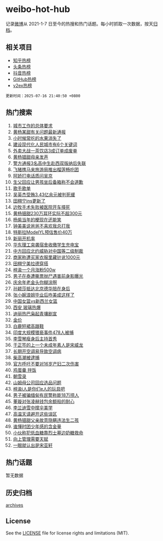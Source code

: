 # weibo-hot-hub

记录[微博](https://www.weibo.com)从 2021-1-7 日至今的热搜和热门话题。每小时抓取一次数据，按天[归档](archives)。

## 相关项目

- [知乎热榜](https://github.com/snaildev/zhihu-hot-hub)
- [头条热榜](https://github.com/snaildev/toutiao-hot-hub)
- [抖音热榜](https://github.com/snaildev/douyin-hot-hub)
- [GitHub热榜](https://github.com/snaildev/github-hot-hub)
- [v2ex热榜](https://github.com/snaildev/v2ex-hot-hub)


`更新时间：2025-07-16 21:40:50 +0800`

## 热门搜索

1. [城市工作的总体要求](https://m.weibo.cn/search?containerid=100103type%3D1%26t%3D10%26q%3D%23%E5%9F%8E%E5%B8%82%E5%B7%A5%E4%BD%9C%E7%9A%84%E6%80%BB%E4%BD%93%E8%A6%81%E6%B1%82%23&stream_entry_id=51&isnewpage=1&extparam=seat%3D1%26stream_entry_id%3D51%26q%3D%2523%25E5%259F%258E%25E5%25B8%2582%25E5%25B7%25A5%25E4%25BD%259C%25E7%259A%2584%25E6%2580%25BB%25E4%25BD%2593%25E8%25A6%2581%25E6%25B1%2582%2523%26dgr%3D0%26pos%3D0%26cate%3D10103%26c_type%3D51%26filter_type%3Drealtimehot%26display_time%3D1752673249%26pre_seqid%3D17526732495690055791)
1. [黄杨某甜有关问题最新通报](https://m.weibo.cn/search?containerid=100103type%3D1%26t%3D10%26q%3D%23%E9%BB%84%E6%9D%A8%E6%9F%90%E7%94%9C%E6%9C%89%E5%85%B3%E9%97%AE%E9%A2%98%E6%9C%80%E6%96%B0%E9%80%9A%E6%8A%A5%23&stream_entry_id=31&isnewpage=1&extparam=seat%3D1%26c_type%3D31%26cate%3D5001%26realpos%3D1%26stream_entry_id%3D31%26q%3D%2523%25E9%25BB%2584%25E6%259D%25A8%25E6%259F%2590%25E7%2594%259C%25E6%259C%2589%25E5%2585%25B3%25E9%2597%25AE%25E9%25A2%2598%25E6%259C%2580%25E6%2596%25B0%25E9%2580%259A%25E6%258A%25A5%2523%26dgr%3D0%26pos%3D0%26band_rank%3D1%26flag%3D4%26lcate%3D5001%26filter_type%3Drealtimehot%26display_time%3D1752673249%26pre_seqid%3D17526732495690055791)
1. [小时候常吃的水果消失了](https://m.weibo.cn/search?containerid=100103type%3D1%26t%3D10%26q%3D%E5%B0%8F%E6%97%B6%E5%80%99%E5%B8%B8%E5%90%83%E7%9A%84%E6%B0%B4%E6%9E%9C%E6%B6%88%E5%A4%B1%E4%BA%86&stream_entry_id=31&isnewpage=1&extparam=seat%3D1%26c_type%3D31%26cate%3D5001%26realpos%3D2%26stream_entry_id%3D31%26q%3D%25E5%25B0%258F%25E6%2597%25B6%25E5%2580%2599%25E5%25B8%25B8%25E5%2590%2583%25E7%259A%2584%25E6%25B0%25B4%25E6%259E%259C%25E6%25B6%2588%25E5%25A4%25B1%25E4%25BA%2586%26dgr%3D0%26pos%3D1%26band_rank%3D2%26flag%3D2%26lcate%3D5001%26filter_type%3Drealtimehot%26display_time%3D1752673249%26pre_seqid%3D17526732495690055791)
1. [建设现代化人民城市有6个关键词](https://m.weibo.cn/search?containerid=100103type%3D1%26t%3D10%26q%3D%23%E5%BB%BA%E8%AE%BE%E7%8E%B0%E4%BB%A3%E5%8C%96%E4%BA%BA%E6%B0%91%E5%9F%8E%E5%B8%82%E6%9C%896%E4%B8%AA%E5%85%B3%E9%94%AE%E8%AF%8D%23&stream_entry_id=31&isnewpage=1&extparam=seat%3D1%26c_type%3D31%26cate%3D5001%26realpos%3D3%26stream_entry_id%3D31%26q%3D%2523%25E5%25BB%25BA%25E8%25AE%25BE%25E7%258E%25B0%25E4%25BB%25A3%25E5%258C%2596%25E4%25BA%25BA%25E6%25B0%2591%25E5%259F%258E%25E5%25B8%2582%25E6%259C%25896%25E4%25B8%25AA%25E5%2585%25B3%25E9%2594%25AE%25E8%25AF%258D%2523%26dgr%3D0%26pos%3D2%26band_rank%3D3%26flag%3D0%26lcate%3D5001%26filter_type%3Drealtimehot%26display_time%3D1752673249%26pre_seqid%3D17526732495690055791)
1. [外卖大战一茶饮店3成订单成废单](https://m.weibo.cn/search?containerid=100103type%3D1%26t%3D10%26q%3D%23%E5%A4%96%E5%8D%96%E5%A4%A7%E6%88%98%E4%B8%80%E8%8C%B6%E9%A5%AE%E5%BA%973%E6%88%90%E8%AE%A2%E5%8D%95%E6%88%90%E5%BA%9F%E5%8D%95%23&stream_entry_id=31&isnewpage=1&extparam=seat%3D1%26c_type%3D31%26cate%3D5001%26realpos%3D4%26stream_entry_id%3D31%26q%3D%2523%25E5%25A4%2596%25E5%258D%2596%25E5%25A4%25A7%25E6%2588%2598%25E4%25B8%2580%25E8%258C%25B6%25E9%25A5%25AE%25E5%25BA%25973%25E6%2588%2590%25E8%25AE%25A2%25E5%258D%2595%25E6%2588%2590%25E5%25BA%259F%25E5%258D%2595%2523%26dgr%3D0%26pos%3D3%26band_rank%3D4%26flag%3D0%26lcate%3D5001%26filter_type%3Drealtimehot%26display_time%3D1752673249%26pre_seqid%3D17526732495690055791)
1. [黄杨钿甜母亲发声](https://m.weibo.cn/search?containerid=100103type%3D1%26t%3D10%26q%3D%23%E9%BB%84%E6%9D%A8%E9%92%BF%E7%94%9C%E6%AF%8D%E4%BA%B2%E5%8F%91%E5%A3%B0%23&stream_entry_id=31&isnewpage=1&extparam=seat%3D1%26c_type%3D31%26cate%3D5001%26realpos%3D5%26stream_entry_id%3D31%26q%3D%2523%25E9%25BB%2584%25E6%259D%25A8%25E9%2592%25BF%25E7%2594%259C%25E6%25AF%258D%25E4%25BA%25B2%25E5%258F%2591%25E5%25A3%25B0%2523%26dgr%3D0%26pos%3D4%26band_rank%3D5%26flag%3D1%26lcate%3D5001%26filter_type%3Drealtimehot%26display_time%3D1752673249%26pre_seqid%3D17526732495690055791)
1. [警方通报3名高中生赴西双版纳后失联](https://m.weibo.cn/search?containerid=100103type%3D1%26t%3D10%26q%3D%23%E8%AD%A6%E6%96%B9%E9%80%9A%E6%8A%A53%E5%90%8D%E9%AB%98%E4%B8%AD%E7%94%9F%E8%B5%B4%E8%A5%BF%E5%8F%8C%E7%89%88%E7%BA%B3%E5%90%8E%E5%A4%B1%E8%81%94%23&stream_entry_id=31&isnewpage=1&extparam=seat%3D1%26c_type%3D31%26cate%3D5001%26realpos%3D6%26stream_entry_id%3D31%26q%3D%2523%25E8%25AD%25A6%25E6%2596%25B9%25E9%2580%259A%25E6%258A%25A53%25E5%2590%258D%25E9%25AB%2598%25E4%25B8%25AD%25E7%2594%259F%25E8%25B5%25B4%25E8%25A5%25BF%25E5%258F%258C%25E7%2589%2588%25E7%25BA%25B3%25E5%2590%258E%25E5%25A4%25B1%25E8%2581%2594%2523%26dgr%3D0%26pos%3D5%26band_rank%3D6%26flag%3D0%26lcate%3D5001%26filter_type%3Drealtimehot%26display_time%3D1752673249%26pre_seqid%3D17526732495690055791)
1. [飞猪携马来旅游局推出榴莲畅吃团](https://m.weibo.cn/search?containerid=100103type%3D1%26t%3D10%26q%3D%23%E9%A3%9E%E7%8C%AA%E6%90%BA%E9%A9%AC%E6%9D%A5%E6%97%85%E6%B8%B8%E5%B1%80%E6%8E%A8%E5%87%BA%E6%A6%B4%E8%8E%B2%E7%95%85%E5%90%83%E5%9B%A2%23&stream_entry_id=31&isnewpage=1&extparam=seat%3D1%26is_ad_pos%3D1%26c_type%3D31%26cate%3D5001%26pos%3D6%26stream_entry_id%3D31%26q%3D%2523%25E9%25A3%259E%25E7%258C%25AA%25E6%2590%25BA%25E9%25A9%25AC%25E6%259D%25A5%25E6%2597%2585%25E6%25B8%25B8%25E5%25B1%2580%25E6%258E%25A8%25E5%2587%25BA%25E6%25A6%25B4%25E8%258E%25B2%25E7%2595%2585%25E5%2590%2583%25E5%259B%25A2%2523%26dgr%3D0%26adid%3D293776%26band_rank%3D7%26topic_ad%3D1%26lcate%3D5001%26filter_type%3Drealtimehot%26display_time%3D1752673249%26pre_seqid%3D17526732495690055791)
1. [阿娇打电话质问吴京](https://m.weibo.cn/search?containerid=100103type%3D1%26t%3D10%26q%3D%E9%98%BF%E5%A8%87%E6%89%93%E7%94%B5%E8%AF%9D%E8%B4%A8%E9%97%AE%E5%90%B4%E4%BA%AC&stream_entry_id=31&isnewpage=1&extparam=seat%3D1%26c_type%3D31%26cate%3D5001%26realpos%3D7%26stream_entry_id%3D31%26q%3D%25E9%2598%25BF%25E5%25A8%2587%25E6%2589%2593%25E7%2594%25B5%25E8%25AF%259D%25E8%25B4%25A8%25E9%2597%25AE%25E5%2590%25B4%25E4%25BA%25AC%26dgr%3D0%26pos%3D7%26band_rank%3D7%26flag%3D2%26lcate%3D5001%26filter_type%3Drealtimehot%26display_time%3D1752673249%26pre_seqid%3D17526732495690055791)
1. [生父回应让男孩坐后备箱称不会道歉](https://m.weibo.cn/search?containerid=100103type%3D1%26t%3D10%26q%3D%23%E7%94%9F%E7%88%B6%E5%9B%9E%E5%BA%94%E8%AE%A9%E7%94%B7%E5%AD%A9%E5%9D%90%E5%90%8E%E5%A4%87%E7%AE%B1%E7%A7%B0%E4%B8%8D%E4%BC%9A%E9%81%93%E6%AD%89%23&stream_entry_id=31&isnewpage=1&extparam=seat%3D1%26c_type%3D31%26cate%3D5001%26realpos%3D8%26stream_entry_id%3D31%26q%3D%2523%25E7%2594%259F%25E7%2588%25B6%25E5%259B%259E%25E5%25BA%2594%25E8%25AE%25A9%25E7%2594%25B7%25E5%25AD%25A9%25E5%259D%2590%25E5%2590%258E%25E5%25A4%2587%25E7%25AE%25B1%25E7%25A7%25B0%25E4%25B8%258D%25E4%25BC%259A%25E9%2581%2593%25E6%25AD%2589%2523%26dgr%3D0%26pos%3D8%26band_rank%3D8%26flag%3D0%26lcate%3D5001%26filter_type%3Drealtimehot%26display_time%3D1752673249%26pre_seqid%3D17526732495690055791)
1. [歌手歌单](https://m.weibo.cn/search?containerid=100103type%3D1%26t%3D10%26q%3D%E6%AD%8C%E6%89%8B%E6%AD%8C%E5%8D%95&stream_entry_id=31&isnewpage=1&extparam=seat%3D1%26c_type%3D31%26cate%3D5001%26realpos%3D9%26stream_entry_id%3D31%26q%3D%25E6%25AD%258C%25E6%2589%258B%25E6%25AD%258C%25E5%258D%2595%26dgr%3D0%26pos%3D9%26band_rank%3D9%26flag%3D1%26lcate%3D5001%26filter_type%3Drealtimehot%26display_time%3D1752673249%26pre_seqid%3D17526732495690055791)
1. [吴英杰受贿3.43亿余元被判死缓](https://m.weibo.cn/search?containerid=100103type%3D1%26t%3D10%26q%3D%23%E5%90%B4%E8%8B%B1%E6%9D%B0%E5%8F%97%E8%B4%BF3.43%E4%BA%BF%E4%BD%99%E5%85%83%E8%A2%AB%E5%88%A4%E6%AD%BB%E7%BC%93%23&stream_entry_id=31&isnewpage=1&extparam=seat%3D1%26c_type%3D31%26cate%3D5001%26realpos%3D10%26stream_entry_id%3D31%26q%3D%2523%25E5%2590%25B4%25E8%258B%25B1%25E6%259D%25B0%25E5%258F%2597%25E8%25B4%25BF3.43%25E4%25BA%25BF%25E4%25BD%2599%25E5%2585%2583%25E8%25A2%25AB%25E5%2588%25A4%25E6%25AD%25BB%25E7%25BC%2593%2523%26dgr%3D0%26pos%3D10%26band_rank%3D10%26flag%3D0%26lcate%3D5001%26filter_type%3Drealtimehot%26display_time%3D1752673249%26pre_seqid%3D17526732495690055791)
1. [田栩宁ins更新了](https://m.weibo.cn/search?containerid=100103type%3D1%26t%3D10%26q%3D%23%E7%94%B0%E6%A0%A9%E5%AE%81ins%E6%9B%B4%E6%96%B0%E4%BA%86%23&stream_entry_id=31&isnewpage=1&extparam=seat%3D1%26c_type%3D31%26cate%3D5001%26realpos%3D11%26stream_entry_id%3D31%26q%3D%2523%25E7%2594%25B0%25E6%25A0%25A9%25E5%25AE%2581ins%25E6%259B%25B4%25E6%2596%25B0%25E4%25BA%2586%2523%26dgr%3D0%26pos%3D11%26band_rank%3D11%26flag%3D2%26lcate%3D5001%26filter_type%3Drealtimehot%26display_time%3D1752673249%26pre_seqid%3D17526732495690055791)
1. [边牧手术失败被医院开车撞死](https://m.weibo.cn/search?containerid=100103type%3D1%26t%3D10%26q%3D%E8%BE%B9%E7%89%A7%E6%89%8B%E6%9C%AF%E5%A4%B1%E8%B4%A5%E8%A2%AB%E5%8C%BB%E9%99%A2%E5%BC%80%E8%BD%A6%E6%92%9E%E6%AD%BB&stream_entry_id=31&isnewpage=1&extparam=seat%3D1%26c_type%3D31%26cate%3D5001%26realpos%3D12%26stream_entry_id%3D31%26q%3D%25E8%25BE%25B9%25E7%2589%25A7%25E6%2589%258B%25E6%259C%25AF%25E5%25A4%25B1%25E8%25B4%25A5%25E8%25A2%25AB%25E5%258C%25BB%25E9%2599%25A2%25E5%25BC%2580%25E8%25BD%25A6%25E6%2592%259E%25E6%25AD%25BB%26dgr%3D0%26pos%3D12%26band_rank%3D12%26flag%3D0%26lcate%3D5001%26filter_type%3Drealtimehot%26display_time%3D1752673249%26pre_seqid%3D17526732495690055791)
1. [黄杨钿甜230万耳环实际不超300元](https://m.weibo.cn/search?containerid=100103type%3D1%26t%3D10%26q%3D%23%E9%BB%84%E6%9D%A8%E9%92%BF%E7%94%9C230%E4%B8%87%E8%80%B3%E7%8E%AF%E5%AE%9E%E9%99%85%E4%B8%8D%E8%B6%85300%E5%85%83%23&stream_entry_id=31&isnewpage=1&extparam=seat%3D1%26c_type%3D31%26cate%3D5001%26realpos%3D13%26stream_entry_id%3D31%26q%3D%2523%25E9%25BB%2584%25E6%259D%25A8%25E9%2592%25BF%25E7%2594%259C230%25E4%25B8%2587%25E8%2580%25B3%25E7%258E%25AF%25E5%25AE%259E%25E9%2599%2585%25E4%25B8%258D%25E8%25B6%2585300%25E5%2585%2583%2523%26dgr%3D0%26pos%3D13%26band_rank%3D13%26flag%3D1%26lcate%3D5001%26filter_type%3Drealtimehot%26display_time%3D1752673249%26pre_seqid%3D17526732495690055791)
1. [杨紫当年的梗现在还能笑](https://m.weibo.cn/search?containerid=100103type%3D1%26t%3D10%26q%3D%E6%9D%A8%E7%B4%AB%E5%BD%93%E5%B9%B4%E7%9A%84%E6%A2%97%E7%8E%B0%E5%9C%A8%E8%BF%98%E8%83%BD%E7%AC%91&stream_entry_id=31&isnewpage=1&extparam=seat%3D1%26c_type%3D31%26cate%3D5001%26realpos%3D14%26stream_entry_id%3D31%26q%3D%25E6%259D%25A8%25E7%25B4%25AB%25E5%25BD%2593%25E5%25B9%25B4%25E7%259A%2584%25E6%25A2%2597%25E7%258E%25B0%25E5%259C%25A8%25E8%25BF%2598%25E8%2583%25BD%25E7%25AC%2591%26dgr%3D0%26pos%3D14%26band_rank%3D14%26flag%3D1%26lcate%3D5001%26filter_type%3Drealtimehot%26display_time%3D1752673249%26pre_seqid%3D17526732495690055791)
1. [钟美美说爸爸不喜欢我总打我](https://m.weibo.cn/search?containerid=100103type%3D1%26t%3D10%26q%3D%23%E9%92%9F%E7%BE%8E%E7%BE%8E%E8%AF%B4%E7%88%B8%E7%88%B8%E4%B8%8D%E5%96%9C%E6%AC%A2%E6%88%91%E6%80%BB%E6%89%93%E6%88%91%23&stream_entry_id=31&isnewpage=1&extparam=seat%3D1%26c_type%3D31%26cate%3D5001%26realpos%3D15%26stream_entry_id%3D31%26q%3D%2523%25E9%2592%259F%25E7%25BE%258E%25E7%25BE%258E%25E8%25AF%25B4%25E7%2588%25B8%25E7%2588%25B8%25E4%25B8%258D%25E5%2596%259C%25E6%25AC%25A2%25E6%2588%2591%25E6%2580%25BB%25E6%2589%2593%25E6%2588%2591%2523%26dgr%3D0%26pos%3D15%26band_rank%3D15%26flag%3D1%26lcate%3D5001%26filter_type%3Drealtimehot%26display_time%3D1752673249%26pre_seqid%3D17526732495690055791)
1. [特斯拉ModelYL预估售价40万](https://m.weibo.cn/search?containerid=100103type%3D1%26t%3D10%26q%3D%23%E7%89%B9%E6%96%AF%E6%8B%89ModelYL%E9%A2%84%E4%BC%B0%E5%94%AE%E4%BB%B740%E4%B8%87%23&stream_entry_id=31&isnewpage=1&extparam=seat%3D1%26c_type%3D31%26cate%3D5001%26realpos%3D16%26stream_entry_id%3D31%26q%3D%2523%25E7%2589%25B9%25E6%2596%25AF%25E6%258B%2589ModelYL%25E9%25A2%2584%25E4%25BC%25B0%25E5%2594%25AE%25E4%25BB%25B740%25E4%25B8%2587%2523%26dgr%3D0%26pos%3D16%26band_rank%3D16%26flag%3D1%26lcate%3D5001%26filter_type%3Drealtimehot%26display_time%3D1752673249%26pre_seqid%3D17526732495690055791)
1. [新丽开机率](https://m.weibo.cn/search?containerid=100103type%3D1%26t%3D10%26q%3D%23%E6%96%B0%E4%B8%BD%E5%BC%80%E6%9C%BA%E7%8E%87%23&stream_entry_id=31&isnewpage=1&extparam=seat%3D1%26c_type%3D31%26cate%3D5001%26realpos%3D17%26stream_entry_id%3D31%26q%3D%2523%25E6%2596%25B0%25E4%25B8%25BD%25E5%25BC%2580%25E6%259C%25BA%25E7%258E%2587%2523%26dgr%3D0%26pos%3D17%26band_rank%3D17%26flag%3D0%26lcate%3D5001%26filter_type%3Drealtimehot%26display_time%3D1752673249%26pre_seqid%3D17526732495690055791)
1. [华东理工突袭宿舍收缴学生充电宝](https://m.weibo.cn/search?containerid=100103type%3D1%26t%3D10%26q%3D%23%E5%8D%8E%E4%B8%9C%E7%90%86%E5%B7%A5%E7%AA%81%E8%A2%AD%E5%AE%BF%E8%88%8D%E6%94%B6%E7%BC%B4%E5%AD%A6%E7%94%9F%E5%85%85%E7%94%B5%E5%AE%9D%23&stream_entry_id=31&isnewpage=1&extparam=seat%3D1%26c_type%3D31%26cate%3D5001%26realpos%3D18%26stream_entry_id%3D31%26q%3D%2523%25E5%258D%258E%25E4%25B8%259C%25E7%2590%2586%25E5%25B7%25A5%25E7%25AA%2581%25E8%25A2%25AD%25E5%25AE%25BF%25E8%2588%258D%25E6%2594%25B6%25E7%25BC%25B4%25E5%25AD%25A6%25E7%2594%259F%25E5%2585%2585%25E7%2594%25B5%25E5%25AE%259D%2523%26dgr%3D0%26pos%3D18%26band_rank%3D18%26flag%3D0%26lcate%3D5001%26filter_type%3Drealtimehot%26display_time%3D1752673249%26pre_seqid%3D17526732495690055791)
1. [中方回应北约威胁对中国等二级制裁](https://m.weibo.cn/search?containerid=100103type%3D1%26t%3D10%26q%3D%23%E4%B8%AD%E6%96%B9%E5%9B%9E%E5%BA%94%E5%8C%97%E7%BA%A6%E5%A8%81%E8%83%81%E5%AF%B9%E4%B8%AD%E5%9B%BD%E7%AD%89%E4%BA%8C%E7%BA%A7%E5%88%B6%E8%A3%81%23&stream_entry_id=31&isnewpage=1&extparam=seat%3D1%26c_type%3D31%26cate%3D5001%26realpos%3D19%26stream_entry_id%3D31%26q%3D%2523%25E4%25B8%25AD%25E6%2596%25B9%25E5%259B%259E%25E5%25BA%2594%25E5%258C%2597%25E7%25BA%25A6%25E5%25A8%2581%25E8%2583%2581%25E5%25AF%25B9%25E4%25B8%25AD%25E5%259B%25BD%25E7%25AD%2589%25E4%25BA%258C%25E7%25BA%25A7%25E5%2588%25B6%25E8%25A3%2581%2523%26dgr%3D0%26pos%3D19%26band_rank%3D19%26flag%3D1%26lcate%3D5001%26filter_type%3Drealtimehot%26display_time%3D1752673249%26pre_seqid%3D17526732495690055791)
1. [商家称遭买家衣服里藏针讹1000元](https://m.weibo.cn/search?containerid=100103type%3D1%26t%3D10%26q%3D%23%E5%95%86%E5%AE%B6%E7%A7%B0%E9%81%AD%E4%B9%B0%E5%AE%B6%E8%A1%A3%E6%9C%8D%E9%87%8C%E8%97%8F%E9%92%88%E8%AE%B91000%E5%85%83%23&stream_entry_id=31&isnewpage=1&extparam=seat%3D1%26c_type%3D31%26cate%3D5001%26realpos%3D20%26stream_entry_id%3D31%26q%3D%2523%25E5%2595%2586%25E5%25AE%25B6%25E7%25A7%25B0%25E9%2581%25AD%25E4%25B9%25B0%25E5%25AE%25B6%25E8%25A1%25A3%25E6%259C%258D%25E9%2587%258C%25E8%2597%258F%25E9%2592%2588%25E8%25AE%25B91000%25E5%2585%2583%2523%26dgr%3D0%26pos%3D20%26band_rank%3D20%26flag%3D1%26lcate%3D5001%26filter_type%3Drealtimehot%26display_time%3D1752673249%26pre_seqid%3D17526732495690055791)
1. [田栩宁美拉德穿搭](https://m.weibo.cn/search?containerid=100103type%3D1%26t%3D10%26q%3D%23%E7%94%B0%E6%A0%A9%E5%AE%81%E7%BE%8E%E6%8B%89%E5%BE%B7%E7%A9%BF%E6%90%AD%23&stream_entry_id=31&isnewpage=1&extparam=seat%3D1%26c_type%3D31%26cate%3D5001%26realpos%3D21%26stream_entry_id%3D31%26q%3D%2523%25E7%2594%25B0%25E6%25A0%25A9%25E5%25AE%2581%25E7%25BE%258E%25E6%258B%2589%25E5%25BE%25B7%25E7%25A9%25BF%25E6%2590%25AD%2523%26dgr%3D0%26pos%3D21%26band_rank%3D21%26flag%3D1%26lcate%3D5001%26filter_type%3Drealtimehot%26display_time%3D1752673249%26pre_seqid%3D17526732495690055791)
1. [梓渝一个月涨粉500w](https://m.weibo.cn/search?containerid=100103type%3D1%26t%3D10%26q%3D%23%E6%A2%93%E6%B8%9D%E4%B8%80%E4%B8%AA%E6%9C%88%E6%B6%A8%E7%B2%89500w%23&stream_entry_id=31&isnewpage=1&extparam=seat%3D1%26c_type%3D31%26cate%3D5001%26realpos%3D22%26stream_entry_id%3D31%26q%3D%2523%25E6%25A2%2593%25E6%25B8%259D%25E4%25B8%2580%25E4%25B8%25AA%25E6%259C%2588%25E6%25B6%25A8%25E7%25B2%2589500w%2523%26dgr%3D0%26pos%3D22%26band_rank%3D22%26flag%3D0%26lcate%3D5001%26filter_type%3Drealtimehot%26display_time%3D1752673249%26pre_seqid%3D17526732495690055791)
1. [男子在泰遭撕票抛尸遇害前身影曝光](https://m.weibo.cn/search?containerid=100103type%3D1%26t%3D10%26q%3D%23%E7%94%B7%E5%AD%90%E5%9C%A8%E6%B3%B0%E9%81%AD%E6%92%95%E7%A5%A8%E6%8A%9B%E5%B0%B8%E9%81%87%E5%AE%B3%E5%89%8D%E8%BA%AB%E5%BD%B1%E6%9B%9D%E5%85%89%23&stream_entry_id=31&isnewpage=1&extparam=seat%3D1%26c_type%3D31%26cate%3D5001%26realpos%3D23%26stream_entry_id%3D31%26q%3D%2523%25E7%2594%25B7%25E5%25AD%2590%25E5%259C%25A8%25E6%25B3%25B0%25E9%2581%25AD%25E6%2592%2595%25E7%25A5%25A8%25E6%258A%259B%25E5%25B0%25B8%25E9%2581%2587%25E5%25AE%25B3%25E5%2589%258D%25E8%25BA%25AB%25E5%25BD%25B1%25E6%259B%259D%25E5%2585%2589%2523%26dgr%3D0%26pos%3D23%26band_rank%3D23%26flag%3D0%26lcate%3D5001%26filter_type%3Drealtimehot%26display_time%3D1752673249%26pre_seqid%3D17526732495690055791)
1. [庆余年老金头你糊涂啊](https://m.weibo.cn/search?containerid=100103type%3D1%26t%3D10%26q%3D%E5%BA%86%E4%BD%99%E5%B9%B4%E8%80%81%E9%87%91%E5%A4%B4%E4%BD%A0%E7%B3%8A%E6%B6%82%E5%95%8A&stream_entry_id=31&isnewpage=1&extparam=seat%3D1%26c_type%3D31%26cate%3D5001%26realpos%3D24%26stream_entry_id%3D31%26q%3D%25E5%25BA%2586%25E4%25BD%2599%25E5%25B9%25B4%25E8%2580%2581%25E9%2587%2591%25E5%25A4%25B4%25E4%25BD%25A0%25E7%25B3%258A%25E6%25B6%2582%25E5%2595%258A%26dgr%3D0%26pos%3D24%26band_rank%3D24%26flag%3D1%26lcate%3D5001%26filter_type%3Drealtimehot%26display_time%3D1752673249%26pre_seqid%3D17526732495690055791)
1. [孙颖莎抵达北京德华陪在身后](https://m.weibo.cn/search?containerid=100103type%3D1%26t%3D10%26q%3D%23%E5%AD%99%E9%A2%96%E8%8E%8E%E6%8A%B5%E8%BE%BE%E5%8C%97%E4%BA%AC%E5%BE%B7%E5%8D%8E%E9%99%AA%E5%9C%A8%E8%BA%AB%E5%90%8E%23&stream_entry_id=31&isnewpage=1&extparam=seat%3D1%26c_type%3D31%26cate%3D5001%26realpos%3D25%26stream_entry_id%3D31%26q%3D%2523%25E5%25AD%2599%25E9%25A2%2596%25E8%258E%258E%25E6%258A%25B5%25E8%25BE%25BE%25E5%258C%2597%25E4%25BA%25AC%25E5%25BE%25B7%25E5%258D%258E%25E9%2599%25AA%25E5%259C%25A8%25E8%25BA%25AB%25E5%2590%258E%2523%26dgr%3D0%26pos%3D25%26band_rank%3D25%26flag%3D1%26lcate%3D5001%26filter_type%3Drealtimehot%26display_time%3D1752673249%26pre_seqid%3D17526732495690055791)
1. [张小婉浪姐毕业后咋美成这样了](https://m.weibo.cn/search?containerid=100103type%3D1%26t%3D10%26q%3D%E5%BC%A0%E5%B0%8F%E5%A9%89%E6%B5%AA%E5%A7%90%E6%AF%95%E4%B8%9A%E5%90%8E%E5%92%8B%E7%BE%8E%E6%88%90%E8%BF%99%E6%A0%B7%E4%BA%86&stream_entry_id=31&isnewpage=1&extparam=seat%3D1%26c_type%3D31%26cate%3D5001%26realpos%3D26%26stream_entry_id%3D31%26q%3D%25E5%25BC%25A0%25E5%25B0%258F%25E5%25A9%2589%25E6%25B5%25AA%25E5%25A7%2590%25E6%25AF%2595%25E4%25B8%259A%25E5%2590%258E%25E5%2592%258B%25E7%25BE%258E%25E6%2588%2590%25E8%25BF%2599%25E6%25A0%25B7%25E4%25BA%2586%26dgr%3D0%26pos%3D26%26band_rank%3D26%26flag%3D0%26lcate%3D5001%26filter_type%3Drealtimehot%26display_time%3D1752673249%26pre_seqid%3D17526732495690055791)
1. [中国女篮vs新西兰女篮](https://m.weibo.cn/search?containerid=100103type%3D1%26t%3D10%26q%3D%23%E4%B8%AD%E5%9B%BD%E5%A5%B3%E7%AF%AEvs%E6%96%B0%E8%A5%BF%E5%85%B0%E5%A5%B3%E7%AF%AE%23&stream_entry_id=31&isnewpage=1&extparam=seat%3D1%26c_type%3D31%26cate%3D5001%26realpos%3D27%26stream_entry_id%3D31%26q%3D%2523%25E4%25B8%25AD%25E5%259B%25BD%25E5%25A5%25B3%25E7%25AF%25AEvs%25E6%2596%25B0%25E8%25A5%25BF%25E5%2585%25B0%25E5%25A5%25B3%25E7%25AF%25AE%2523%26dgr%3D0%26pos%3D27%26band_rank%3D27%26flag%3D1%26lcate%3D5001%26filter_type%3Drealtimehot%26display_time%3D1752673249%26pre_seqid%3D17526732495690055791)
1. [西安 玻璃热爆](https://m.weibo.cn/search?containerid=100103type%3D1%26t%3D10%26q%3D%E8%A5%BF%E5%AE%89+%E7%8E%BB%E7%92%83%E7%83%AD%E7%88%86&stream_entry_id=31&isnewpage=1&extparam=seat%3D1%26c_type%3D31%26cate%3D5001%26realpos%3D28%26stream_entry_id%3D31%26q%3D%25E8%25A5%25BF%25E5%25AE%2589%2520%25E7%258E%25BB%25E7%2592%2583%25E7%2583%25AD%25E7%2588%2586%26dgr%3D0%26pos%3D28%26band_rank%3D28%26flag%3D0%26lcate%3D5001%26filter_type%3Drealtimehot%26display_time%3D1752673249%26pre_seqid%3D17526732495690055791)
1. [迪丽热巴枭起青壤剧宣](https://m.weibo.cn/search?containerid=100103type%3D1%26t%3D10%26q%3D%23%E8%BF%AA%E4%B8%BD%E7%83%AD%E5%B7%B4%E6%9E%AD%E8%B5%B7%E9%9D%92%E5%A3%A4%E5%89%A7%E5%AE%A3%23&stream_entry_id=31&isnewpage=1&extparam=seat%3D1%26c_type%3D31%26cate%3D5001%26realpos%3D29%26stream_entry_id%3D31%26q%3D%2523%25E8%25BF%25AA%25E4%25B8%25BD%25E7%2583%25AD%25E5%25B7%25B4%25E6%259E%25AD%25E8%25B5%25B7%25E9%259D%2592%25E5%25A3%25A4%25E5%2589%25A7%25E5%25AE%25A3%2523%26dgr%3D0%26pos%3D29%26band_rank%3D29%26flag%3D0%26lcate%3D5001%26filter_type%3Drealtimehot%26display_time%3D1752673249%26pre_seqid%3D17526732495690055791)
1. [金价](https://m.weibo.cn/search?containerid=100103type%3D1%26t%3D10%26q%3D%E9%87%91%E4%BB%B7&stream_entry_id=31&isnewpage=1&extparam=seat%3D1%26c_type%3D31%26cate%3D5001%26realpos%3D30%26stream_entry_id%3D31%26q%3D%25E9%2587%2591%25E4%25BB%25B7%26dgr%3D0%26pos%3D30%26band_rank%3D30%26flag%3D0%26lcate%3D5001%26filter_type%3Drealtimehot%26display_time%3D1752673249%26pre_seqid%3D17526732495690055791)
1. [白鹿短裙高跟鞋](https://m.weibo.cn/search?containerid=100103type%3D1%26t%3D10%26q%3D%23%E7%99%BD%E9%B9%BF%E7%9F%AD%E8%A3%99%E9%AB%98%E8%B7%9F%E9%9E%8B%23&stream_entry_id=31&isnewpage=1&extparam=seat%3D1%26c_type%3D31%26cate%3D5001%26realpos%3D31%26stream_entry_id%3D31%26q%3D%2523%25E7%2599%25BD%25E9%25B9%25BF%25E7%259F%25AD%25E8%25A3%2599%25E9%25AB%2598%25E8%25B7%259F%25E9%259E%258B%2523%26dgr%3D0%26pos%3D31%26band_rank%3D31%26flag%3D1%26lcate%3D5001%26filter_type%3Drealtimehot%26display_time%3D1752673249%26pre_seqid%3D17526732495690055791)
1. [印度大规模猥亵事件478人被捕](https://m.weibo.cn/search?containerid=100103type%3D1%26t%3D10%26q%3D%23%E5%8D%B0%E5%BA%A6%E5%A4%A7%E8%A7%84%E6%A8%A1%E7%8C%A5%E4%BA%B5%E4%BA%8B%E4%BB%B6478%E4%BA%BA%E8%A2%AB%E6%8D%95%23&stream_entry_id=31&isnewpage=1&extparam=seat%3D1%26c_type%3D31%26cate%3D5001%26realpos%3D32%26stream_entry_id%3D31%26q%3D%2523%25E5%258D%25B0%25E5%25BA%25A6%25E5%25A4%25A7%25E8%25A7%2584%25E6%25A8%25A1%25E7%258C%25A5%25E4%25BA%25B5%25E4%25BA%258B%25E4%25BB%25B6478%25E4%25BA%25BA%25E8%25A2%25AB%25E6%258D%2595%2523%26dgr%3D0%26pos%3D32%26band_rank%3D32%26flag%3D1%26lcate%3D5001%26filter_type%3Drealtimehot%26display_time%3D1752673249%26pre_seqid%3D17526732495690055791)
1. [李雪琴瘦身后主持首秀](https://m.weibo.cn/search?containerid=100103type%3D1%26t%3D10%26q%3D%23%E6%9D%8E%E9%9B%AA%E7%90%B4%E7%98%A6%E8%BA%AB%E5%90%8E%E4%B8%BB%E6%8C%81%E9%A6%96%E7%A7%80%23&stream_entry_id=31&isnewpage=1&extparam=seat%3D1%26c_type%3D31%26cate%3D5001%26realpos%3D33%26stream_entry_id%3D31%26q%3D%2523%25E6%259D%258E%25E9%259B%25AA%25E7%2590%25B4%25E7%2598%25A6%25E8%25BA%25AB%25E5%2590%258E%25E4%25B8%25BB%25E6%258C%2581%25E9%25A6%2596%25E7%25A7%2580%2523%26dgr%3D0%26pos%3D33%26band_rank%3D33%26flag%3D0%26lcate%3D5001%26filter_type%3Drealtimehot%26display_time%3D1752673249%26pre_seqid%3D17526732495690055791)
1. [于正签的上一个未成年素人是宋威龙](https://m.weibo.cn/search?containerid=100103type%3D1%26t%3D10%26q%3D%E4%BA%8E%E6%AD%A3%E7%AD%BE%E7%9A%84%E4%B8%8A%E4%B8%80%E4%B8%AA%E6%9C%AA%E6%88%90%E5%B9%B4%E7%B4%A0%E4%BA%BA%E6%98%AF%E5%AE%8B%E5%A8%81%E9%BE%99&stream_entry_id=31&isnewpage=1&extparam=seat%3D1%26c_type%3D31%26cate%3D5001%26realpos%3D34%26stream_entry_id%3D31%26q%3D%25E4%25BA%258E%25E6%25AD%25A3%25E7%25AD%25BE%25E7%259A%2584%25E4%25B8%258A%25E4%25B8%2580%25E4%25B8%25AA%25E6%259C%25AA%25E6%2588%2590%25E5%25B9%25B4%25E7%25B4%25A0%25E4%25BA%25BA%25E6%2598%25AF%25E5%25AE%258B%25E5%25A8%2581%25E9%25BE%2599%26dgr%3D0%26pos%3D34%26band_rank%3D34%26flag%3D0%26lcate%3D5001%26filter_type%3Drealtimehot%26display_time%3D1752673249%26pre_seqid%3D17526732495690055791)
1. [长期开空调易导致空调病](https://m.weibo.cn/search?containerid=100103type%3D1%26t%3D10%26q%3D%23%E9%95%BF%E6%9C%9F%E5%BC%80%E7%A9%BA%E8%B0%83%E6%98%93%E5%AF%BC%E8%87%B4%E7%A9%BA%E8%B0%83%E7%97%85%23&stream_entry_id=31&isnewpage=1&extparam=seat%3D1%26c_type%3D31%26cate%3D5001%26realpos%3D35%26stream_entry_id%3D31%26q%3D%2523%25E9%2595%25BF%25E6%259C%259F%25E5%25BC%2580%25E7%25A9%25BA%25E8%25B0%2583%25E6%2598%2593%25E5%25AF%25BC%25E8%2587%25B4%25E7%25A9%25BA%25E8%25B0%2583%25E7%2597%2585%2523%26dgr%3D0%26pos%3D35%26band_rank%3D35%26flag%3D0%26lcate%3D5001%26filter_type%3Drealtimehot%26display_time%3D1752673249%26pre_seqid%3D17526732495690055791)
1. [柴高潮被逮捕](https://m.weibo.cn/search?containerid=100103type%3D1%26t%3D10%26q%3D%23%E6%9F%B4%E9%AB%98%E6%BD%AE%E8%A2%AB%E9%80%AE%E6%8D%95%23&stream_entry_id=31&isnewpage=1&extparam=seat%3D1%26c_type%3D31%26cate%3D5001%26realpos%3D36%26stream_entry_id%3D31%26q%3D%2523%25E6%259F%25B4%25E9%25AB%2598%25E6%25BD%25AE%25E8%25A2%25AB%25E9%2580%25AE%25E6%258D%2595%2523%26dgr%3D0%26pos%3D36%26band_rank%3D36%26flag%3D1%26lcate%3D5001%26filter_type%3Drealtimehot%26display_time%3D1752673249%26pre_seqid%3D17526732495690055791)
1. [官方呼吁不要对16岁产妇二次伤害](https://m.weibo.cn/search?containerid=100103type%3D1%26t%3D10%26q%3D%23%E5%AE%98%E6%96%B9%E5%91%BC%E5%90%81%E4%B8%8D%E8%A6%81%E5%AF%B916%E5%B2%81%E4%BA%A7%E5%A6%87%E4%BA%8C%E6%AC%A1%E4%BC%A4%E5%AE%B3%23&stream_entry_id=31&isnewpage=1&extparam=seat%3D1%26c_type%3D31%26cate%3D5001%26realpos%3D37%26stream_entry_id%3D31%26q%3D%2523%25E5%25AE%2598%25E6%2596%25B9%25E5%2591%25BC%25E5%2590%2581%25E4%25B8%258D%25E8%25A6%2581%25E5%25AF%25B916%25E5%25B2%2581%25E4%25BA%25A7%25E5%25A6%2587%25E4%25BA%258C%25E6%25AC%25A1%25E4%25BC%25A4%25E5%25AE%25B3%2523%26dgr%3D0%26pos%3D37%26band_rank%3D37%26flag%3D1%26lcate%3D5001%26filter_type%3Drealtimehot%26display_time%3D1752673249%26pre_seqid%3D17526732495690055791)
1. [鸡蛋羹 拌饭](https://m.weibo.cn/search?containerid=100103type%3D1%26t%3D10%26q%3D%E9%B8%A1%E8%9B%8B%E7%BE%B9+%E6%8B%8C%E9%A5%AD&stream_entry_id=31&isnewpage=1&extparam=seat%3D1%26c_type%3D31%26cate%3D5001%26realpos%3D38%26stream_entry_id%3D31%26q%3D%25E9%25B8%25A1%25E8%259B%258B%25E7%25BE%25B9%2520%25E6%258B%258C%25E9%25A5%25AD%26dgr%3D0%26pos%3D38%26band_rank%3D38%26flag%3D0%26lcate%3D5001%26filter_type%3Drealtimehot%26display_time%3D1752673249%26pre_seqid%3D17526732495690055791)
1. [朝雪录](https://m.weibo.cn/search?containerid=100103type%3D1%26t%3D10%26q%3D%E6%9C%9D%E9%9B%AA%E5%BD%95&stream_entry_id=31&isnewpage=1&extparam=seat%3D1%26c_type%3D31%26cate%3D5001%26realpos%3D39%26stream_entry_id%3D31%26q%3D%25E6%259C%259D%25E9%259B%25AA%25E5%25BD%2595%26dgr%3D0%26pos%3D39%26band_rank%3D39%26flag%3D0%26lcate%3D5001%26filter_type%3Drealtimehot%26display_time%3D1752673249%26pre_seqid%3D17526732495690055791)
1. [山姆母公司回应选品问题](https://m.weibo.cn/search?containerid=100103type%3D1%26t%3D10%26q%3D%23%E5%B1%B1%E5%A7%86%E6%AF%8D%E5%85%AC%E5%8F%B8%E5%9B%9E%E5%BA%94%E9%80%89%E5%93%81%E9%97%AE%E9%A2%98%23&stream_entry_id=31&isnewpage=1&extparam=seat%3D1%26c_type%3D31%26cate%3D5001%26realpos%3D40%26stream_entry_id%3D31%26q%3D%2523%25E5%25B1%25B1%25E5%25A7%2586%25E6%25AF%258D%25E5%2585%25AC%25E5%258F%25B8%25E5%259B%259E%25E5%25BA%2594%25E9%2580%2589%25E5%2593%2581%25E9%2597%25AE%25E9%25A2%2598%2523%26dgr%3D0%26pos%3D40%26band_rank%3D40%26flag%3D0%26lcate%3D5001%26filter_type%3Drealtimehot%26display_time%3D1752673249%26pre_seqid%3D17526732495690055791)
1. [梓渝i人是你们e人的玩具吧](https://m.weibo.cn/search?containerid=100103type%3D1%26t%3D10%26q%3D%E6%A2%93%E6%B8%9Di%E4%BA%BA%E6%98%AF%E4%BD%A0%E4%BB%ACe%E4%BA%BA%E7%9A%84%E7%8E%A9%E5%85%B7%E5%90%A7&stream_entry_id=31&isnewpage=1&extparam=seat%3D1%26c_type%3D31%26cate%3D5001%26realpos%3D41%26stream_entry_id%3D31%26q%3D%25E6%25A2%2593%25E6%25B8%259Di%25E4%25BA%25BA%25E6%2598%25AF%25E4%25BD%25A0%25E4%25BB%25ACe%25E4%25BA%25BA%25E7%259A%2584%25E7%258E%25A9%25E5%2585%25B7%25E5%2590%25A7%26dgr%3D0%26pos%3D41%26band_rank%3D41%26flag%3D1%26lcate%3D5001%26filter_type%3Drealtimehot%26display_time%3D1752673249%26pre_seqid%3D17526732495690055791)
1. [男子被骗缅甸有民警称能18万捞人](https://m.weibo.cn/search?containerid=100103type%3D1%26t%3D10%26q%3D%23%E7%94%B7%E5%AD%90%E8%A2%AB%E9%AA%97%E7%BC%85%E7%94%B8%E6%9C%89%E6%B0%91%E8%AD%A6%E7%A7%B0%E8%83%BD18%E4%B8%87%E6%8D%9E%E4%BA%BA%23&stream_entry_id=31&isnewpage=1&extparam=seat%3D1%26c_type%3D31%26cate%3D5001%26realpos%3D42%26stream_entry_id%3D31%26q%3D%2523%25E7%2594%25B7%25E5%25AD%2590%25E8%25A2%25AB%25E9%25AA%2597%25E7%25BC%2585%25E7%2594%25B8%25E6%259C%2589%25E6%25B0%2591%25E8%25AD%25A6%25E7%25A7%25B0%25E8%2583%25BD18%25E4%25B8%2587%25E6%258D%259E%25E4%25BA%25BA%2523%26dgr%3D0%26pos%3D42%26band_rank%3D42%26flag%3D1%26lcate%3D5001%26filter_type%3Drealtimehot%26display_time%3D1752673249%26pre_seqid%3D17526732495690055791)
1. [董璇对张凌赫钱包余额般的耐心](https://m.weibo.cn/search?containerid=100103type%3D1%26t%3D10%26q%3D%E8%91%A3%E7%92%87%E5%AF%B9%E5%BC%A0%E5%87%8C%E8%B5%AB%E9%92%B1%E5%8C%85%E4%BD%99%E9%A2%9D%E8%88%AC%E7%9A%84%E8%80%90%E5%BF%83&stream_entry_id=31&isnewpage=1&extparam=seat%3D1%26c_type%3D31%26cate%3D5001%26realpos%3D43%26stream_entry_id%3D31%26q%3D%25E8%2591%25A3%25E7%2592%2587%25E5%25AF%25B9%25E5%25BC%25A0%25E5%2587%258C%25E8%25B5%25AB%25E9%2592%25B1%25E5%258C%2585%25E4%25BD%2599%25E9%25A2%259D%25E8%2588%25AC%25E7%259A%2584%25E8%2580%2590%25E5%25BF%2583%26dgr%3D0%26pos%3D43%26band_rank%3D43%26flag%3D1%26lcate%3D5001%26filter_type%3Drealtimehot%26display_time%3D1752673249%26pre_seqid%3D17526732495690055791)
1. [李兰迪雪中撑伞美学](https://m.weibo.cn/search?containerid=100103type%3D1%26t%3D10%26q%3D%E6%9D%8E%E5%85%B0%E8%BF%AA%E9%9B%AA%E4%B8%AD%E6%92%91%E4%BC%9E%E7%BE%8E%E5%AD%A6&stream_entry_id=31&isnewpage=1&extparam=seat%3D1%26c_type%3D31%26cate%3D5001%26realpos%3D44%26stream_entry_id%3D31%26q%3D%25E6%259D%258E%25E5%2585%25B0%25E8%25BF%25AA%25E9%259B%25AA%25E4%25B8%25AD%25E6%2592%2591%25E4%25BC%259E%25E7%25BE%258E%25E5%25AD%25A6%26dgr%3D0%26pos%3D44%26band_rank%3D44%26flag%3D1%26lcate%3D5001%26filter_type%3Drealtimehot%26display_time%3D1752673249%26pre_seqid%3D17526732495690055791)
1. [高温天请避开这些误区](https://m.weibo.cn/search?containerid=100103type%3D1%26t%3D10%26q%3D%23%E9%AB%98%E6%B8%A9%E5%A4%A9%E8%AF%B7%E9%81%BF%E5%BC%80%E8%BF%99%E4%BA%9B%E8%AF%AF%E5%8C%BA%23&stream_entry_id=31&isnewpage=1&extparam=seat%3D1%26c_type%3D31%26cate%3D5001%26realpos%3D45%26stream_entry_id%3D31%26q%3D%2523%25E9%25AB%2598%25E6%25B8%25A9%25E5%25A4%25A9%25E8%25AF%25B7%25E9%2581%25BF%25E5%25BC%2580%25E8%25BF%2599%25E4%25BA%259B%25E8%25AF%25AF%25E5%258C%25BA%2523%26dgr%3D0%26pos%3D45%26band_rank%3D45%26flag%3D1%26lcate%3D5001%26filter_type%3Drealtimehot%26display_time%3D1752673249%26pre_seqid%3D17526732495690055791)
1. [黄杨钿甜父亲故意隐瞒违法生二孩](https://m.weibo.cn/search?containerid=100103type%3D1%26t%3D10%26q%3D%23%E9%BB%84%E6%9D%A8%E9%92%BF%E7%94%9C%E7%88%B6%E4%BA%B2%E6%95%85%E6%84%8F%E9%9A%90%E7%9E%92%E8%BF%9D%E6%B3%95%E7%94%9F%E4%BA%8C%E5%AD%A9%23&stream_entry_id=31&isnewpage=1&extparam=seat%3D1%26c_type%3D31%26cate%3D5001%26realpos%3D46%26stream_entry_id%3D31%26q%3D%2523%25E9%25BB%2584%25E6%259D%25A8%25E9%2592%25BF%25E7%2594%259C%25E7%2588%25B6%25E4%25BA%25B2%25E6%2595%2585%25E6%2584%258F%25E9%259A%2590%25E7%259E%2592%25E8%25BF%259D%25E6%25B3%2595%25E7%2594%259F%25E4%25BA%258C%25E5%25AD%25A9%2523%26dgr%3D0%26pos%3D46%26band_rank%3D46%26flag%3D1%26lcate%3D5001%26filter_type%3Drealtimehot%26display_time%3D1752673249%26pre_seqid%3D17526732495690055791)
1. [谁懂时团少年感的含金量](https://m.weibo.cn/search?containerid=100103type%3D1%26t%3D10%26q%3D%E8%B0%81%E6%87%82%E6%97%B6%E5%9B%A2%E5%B0%91%E5%B9%B4%E6%84%9F%E7%9A%84%E5%90%AB%E9%87%91%E9%87%8F&stream_entry_id=31&isnewpage=1&extparam=seat%3D1%26c_type%3D31%26cate%3D5001%26realpos%3D47%26stream_entry_id%3D31%26q%3D%25E8%25B0%2581%25E6%2587%2582%25E6%2597%25B6%25E5%259B%25A2%25E5%25B0%2591%25E5%25B9%25B4%25E6%2584%259F%25E7%259A%2584%25E5%2590%25AB%25E9%2587%2591%25E9%2587%258F%26dgr%3D0%26pos%3D47%26band_rank%3D47%26flag%3D0%26lcate%3D5001%26filter_type%3Drealtimehot%26display_time%3D1752673249%26pre_seqid%3D17526732495690055791)
1. [小伙称犯低血糖靠烈士墓边奶糖救命](https://m.weibo.cn/search?containerid=100103type%3D1%26t%3D10%26q%3D%23%E5%B0%8F%E4%BC%99%E7%A7%B0%E7%8A%AF%E4%BD%8E%E8%A1%80%E7%B3%96%E9%9D%A0%E7%83%88%E5%A3%AB%E5%A2%93%E8%BE%B9%E5%A5%B6%E7%B3%96%E6%95%91%E5%91%BD%23&stream_entry_id=31&isnewpage=1&extparam=seat%3D1%26c_type%3D31%26cate%3D5001%26realpos%3D48%26stream_entry_id%3D31%26q%3D%2523%25E5%25B0%258F%25E4%25BC%2599%25E7%25A7%25B0%25E7%258A%25AF%25E4%25BD%258E%25E8%25A1%2580%25E7%25B3%2596%25E9%259D%25A0%25E7%2583%2588%25E5%25A3%25AB%25E5%25A2%2593%25E8%25BE%25B9%25E5%25A5%25B6%25E7%25B3%2596%25E6%2595%2591%25E5%2591%25BD%2523%26dgr%3D0%26pos%3D48%26band_rank%3D48%26flag%3D0%26lcate%3D5001%26filter_type%3Drealtimehot%26display_time%3D1752673249%26pre_seqid%3D17526732495690055791)
1. [向上管理需要天赋](https://m.weibo.cn/search?containerid=100103type%3D1%26t%3D10%26q%3D%E5%90%91%E4%B8%8A%E7%AE%A1%E7%90%86%E9%9C%80%E8%A6%81%E5%A4%A9%E8%B5%8B&stream_entry_id=31&isnewpage=1&extparam=seat%3D1%26c_type%3D31%26cate%3D5001%26realpos%3D49%26stream_entry_id%3D31%26q%3D%25E5%2590%2591%25E4%25B8%258A%25E7%25AE%25A1%25E7%2590%2586%25E9%259C%2580%25E8%25A6%2581%25E5%25A4%25A9%25E8%25B5%258B%26dgr%3D0%26pos%3D49%26band_rank%3D49%26flag%3D1%26lcate%3D5001%26filter_type%3Drealtimehot%26display_time%3D1752673249%26pre_seqid%3D17526732495690055791)
1. [一眼就认出是宋亚轩](https://m.weibo.cn/search?containerid=100103type%3D1%26t%3D10%26q%3D%E4%B8%80%E7%9C%BC%E5%B0%B1%E8%AE%A4%E5%87%BA%E6%98%AF%E5%AE%8B%E4%BA%9A%E8%BD%A9&stream_entry_id=31&isnewpage=1&extparam=seat%3D1%26c_type%3D31%26cate%3D5001%26realpos%3D50%26stream_entry_id%3D31%26q%3D%25E4%25B8%2580%25E7%259C%25BC%25E5%25B0%25B1%25E8%25AE%25A4%25E5%2587%25BA%25E6%2598%25AF%25E5%25AE%258B%25E4%25BA%259A%25E8%25BD%25A9%26dgr%3D0%26pos%3D50%26band_rank%3D50%26flag%3D1%26lcate%3D5001%26filter_type%3Drealtimehot%26display_time%3D1752673249%26pre_seqid%3D17526732495690055791)

## 热门话题

暂无数据

## 历史归档

[archives](archives)

## License

See the [LICENSE](LICENSE) file for license rights and limitations (MIT).
